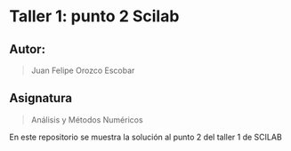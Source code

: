 # Taller 1: punto 2 Scilab

## Autor:
> Juan Felipe Orozco Escobar

## Asignatura
>Análisis y Métodos Numéricos

En este repositorio se muestra la solución al punto 2 del taller 1 de SCILAB
